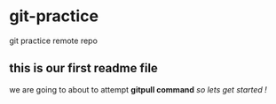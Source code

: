 # git-practice
git practice remote repo

## this is our first readme file
we are going to about to attempt **gitpull command**
*so lets get started !*
